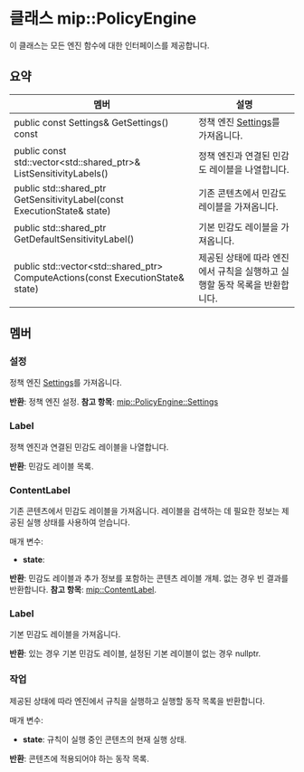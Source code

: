 # <a name="class-mippolicyengine"></a>클래스 mip::PolicyEngine 
이 클래스는 모든 엔진 함수에 대한 인터페이스를 제공합니다.
  
## <a name="summary"></a>요약
 멤버                        | 설명                                
--------------------------------|---------------------------------------------
 public const Settings& GetSettings() const  |  정책 엔진 [Settings](class_mip_policyengine_settings.md)를 가져옵니다.
public const std::vector<std::shared_ptr<Label>>& ListSensitivityLabels()  |  정책 엔진과 연결된 민감도 레이블을 나열합니다.
public std::shared_ptr<ContentLabel> GetSensitivityLabel(const ExecutionState& state)  |  기존 콘텐츠에서 민감도 레이블을 가져옵니다.
public std::shared_ptr<Label> GetDefaultSensitivityLabel()  |  기본 민감도 레이블을 가져옵니다.
public std::vector<std::shared_ptr<Action>> ComputeActions(const ExecutionState& state)  |  제공된 상태에 따라 엔진에서 규칙을 실행하고 실행할 동작 목록을 반환합니다.
  
## <a name="members"></a>멤버
  
### <a name="settings"></a>설정
정책 엔진 [Settings](class_mip_policyengine_settings.md)를 가져옵니다.

  
**반환**: 정책 엔진 설정. 
**참고 항목**: [mip::PolicyEngine::Settings](class_mip_policyengine_settings.md)
  
### <a name="label"></a>Label
정책 엔진과 연결된 민감도 레이블을 나열합니다.

  
**반환**: 민감도 레이블 목록.
  
### <a name="contentlabel"></a>ContentLabel
기존 콘텐츠에서 민감도 레이블을 가져옵니다.
레이블을 검색하는 데 필요한 정보는 제공된 실행 상태를 사용하여 얻습니다. 

매개 변수:  
* **state**: 



  
**반환**: 민감도 레이블과 추가 정보를 포함하는 콘텐츠 레이블 개체. 없는 경우 빈 결과를 반환합니다. 
**참고 항목**: [mip::ContentLabel](class_mip_contentlabel.md).
  
### <a name="label"></a>Label
기본 민감도 레이블을 가져옵니다.

  
**반환**: 있는 경우 기본 민감도 레이블, 설정된 기본 레이블이 없는 경우 nullptr.
  
### <a name="action"></a>작업
제공된 상태에 따라 엔진에서 규칙을 실행하고 실행할 동작 목록을 반환합니다.

매개 변수:  
* **state**: 규칙이 실행 중인 콘텐츠의 현재 실행 상태. 



  
**반환**: 콘텐츠에 적용되어야 하는 동작 목록.